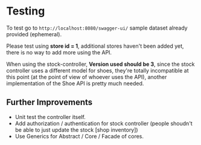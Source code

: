 # Testing

To test go to `http://localhost:8080/swagger-ui/` sample dataset already provided (ephemeral).

Please test using **store id = 1**, additional stores haven't been added yet, there is no way to add more using the API.

When using the stock-controller, **Version used should be 3**, since the stock controller uses a different model for shoes, they're totally incompatible at this point (at the point of view of whoever uses the API), another implementation of the Shoe API is pretty much needed.

## Further Improvements

- Unit test the controller itself.
- Add authorization / authentication for stock controller (people shoudn't be able to just update the stock [shop inventory])
- Use Generics for Abstract / Core / Facade of cores.